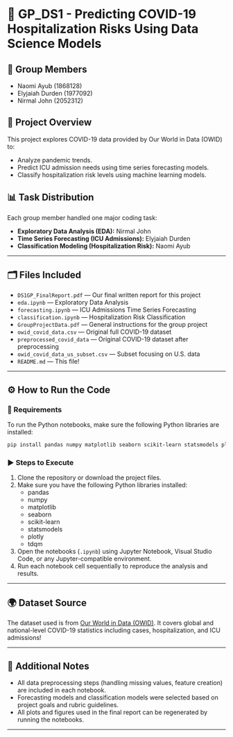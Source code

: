 # 🦠 GP_DS1 - Predicting COVID-19 Hospitalization Risks Using Data Science Models

## 🧪 Group Members
- Naomi Ayub (1868128)
- Elyjaiah Durden (1977092)
- Nirmal John (2052312)

## 📌 Project Overview
This project explores COVID-19 data provided by Our World in Data (OWID) to:
- Analyze pandemic trends.
- Predict ICU admission needs using time series forecasting models.
- Classify hospitalization risk levels using machine learning models.

## 📊 Task Distribution
Each group member handled one major coding task:
- **Exploratory Data Analysis (EDA):** Nirmal John
- **Time Series Forecasting (ICU Admissions):** Elyjaiah Durden
- **Classification Modeling (Hospitalization Risk):** Naomi Ayub

---

## 🗂️ Files Included
- `DS1GP_FinalReport.pdf` — Our final written report for this project
- `eda.ipynb` — Exploratory Data Analysis
- `forecasting.ipynb` — ICU Admissions Time Series Forecasting
- `classification.ipynb` — Hospitalization Risk Classification
- `GroupProjectData.pdf` — General instructions for the group project
- `owid_covid_data.csv` — Original full COVID-19 dataset
- `preprocessed_covid_data` — Original COVID-19 dataset after preprocessing
- `owid_covid_data_us_subset.csv` — Subset focusing on U.S. data
- `README.md` — This file!

---

## ⚙️ How to Run the Code

### 🔧 Requirements
To run the Python notebooks, make sure the following Python libraries are installed:

```bash
pip install pandas numpy matplotlib seaborn scikit-learn statsmodels plotly tdqm
```
### ▶️ Steps to Execute
1. Clone the repository or download the project files.
2. Make sure you have the following Python libraries installed:
   - pandas
   - numpy
   - matplotlib
   - seaborn
   - scikit-learn
   - statsmodels
   - plotly
   - tdqm
3. Open the notebooks (`.ipynb`) using Jupyter Notebook, Visual Studio Code, or any Jupyter-compatible environment.
4. Run each notebook cell sequentially to reproduce the analysis and results.

---

## 🌍 Dataset Source
The dataset used is from [Our World in Data (OWID)](https://ourworldindata.org/coronavirus-source-data).
It covers global and national-level COVID-19 statistics including cases, hospitalization, and ICU admissions!

---

## 📝 Additional Notes
- All data preprocessing steps (handling missing values, feature creation) are included in each notebook.
- Forecasting models and classification models were selected based on project goals and rubric guidelines.
- All plots and figures used in the final report can be regenerated by running the notebooks.

---
